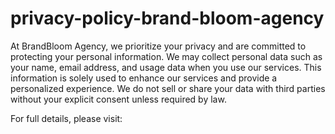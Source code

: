 # privacy-policy-brand-bloom-agency
At BrandBloom Agency, we prioritize your privacy and are committed to protecting your personal information. We may collect personal data such as your name, email address, and usage data when you use our services. This information is solely used to enhance our services and provide a personalized experience. We do not sell or share your data with third parties without your explicit consent unless required by law.

For full details, please visit:
